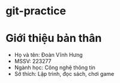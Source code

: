 # git-practice

# Giới thiệu bản thân

- Họ và tên: Đoàn Vĩnh Hưng
- MSSV: 223277
- Ngành học: Công nghệ thông tin
- Sở thích: Lập trình, đọc sách, chơi game
